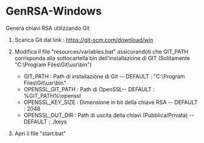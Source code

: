 # GenRSA-Windows
Genera chiavi RSA utilizzando Git 

1) Scarica Git dal link : https://git-scm.com/download/win 

2) Modifica il file "resources/variables.bat" assicurandoti che GIT_PATH corrisponda alla sottocartella bin dell'installazione di GIT (Solitamente "C:\Program Files\Git\usr\bin")
    - GIT_PATH : Path di installazione di Git -- DEFAULT : "C:\Program Files\Git\usr\bin"
    - OPENSSL_GIT_PATH : Path di OpenSSL-- DEFAULT : %GIT_PATH%\openssl
    - OPENSSL_KEY_SIZE : Dimensione in bit della chiave RSA -- DEFAULT : 2048
    - OPENSSL_OUT_DIR : Path di uscita della chiavi (Pubblica/Privata) -- DEFAULT : ./keys

3) Apri il file "start.bat" 